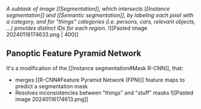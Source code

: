 _A subtask of image [[Segmentation]], which intersects [[Instance segmentation]] and [[Semantic segmentation]], by labeling each pixel with a category, and for "things" categories (i.e. persons, cars, relevant objects, ...) provides distinct IDs for each region._
![[Pasted image 20240116174633.png | 400]]
## Panoptic Feature Pyramid Network
It's a modification of the [[Instance segmentation#Mask R-CNN]], that:
- merges [[R-CNN#Feature Pyramid Network (FPN)]] feature maps to predict a segmentation mask
- Resolves inconsistencies between "things" and "stuff" masks
![[Pasted image 20240116174613.png]]
